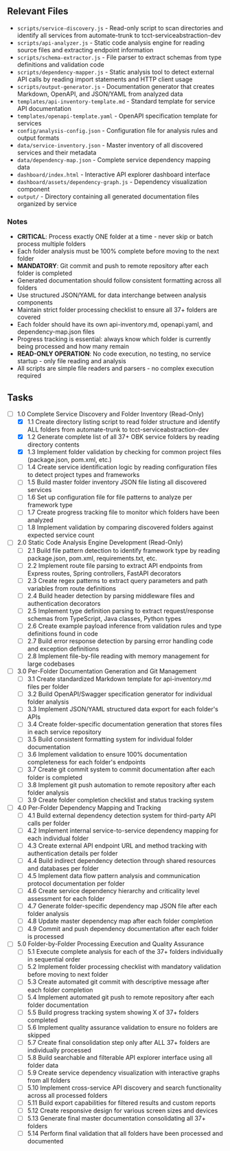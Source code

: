 ## Relevant Files

- `scripts/service-discovery.js` - Read-only script to scan directories and identify all services from automate-trunk to tcct-serviceabstraction-dev
- `scripts/api-analyzer.js` - Static code analysis engine for reading source files and extracting endpoint information
- `scripts/schema-extractor.js` - File parser to extract schemas from type definitions and validation code
- `scripts/dependency-mapper.js` - Static analysis tool to detect external API calls by reading import statements and HTTP client usage
- `scripts/output-generator.js` - Documentation generator that creates Markdown, OpenAPI, and JSON/YAML from analyzed data
- `templates/api-inventory-template.md` - Standard template for service API documentation
- `templates/openapi-template.yaml` - OpenAPI specification template for services
- `config/analysis-config.json` - Configuration file for analysis rules and output formats
- `data/service-inventory.json` - Master inventory of all discovered services and their metadata
- `data/dependency-map.json` - Complete service dependency mapping data
- `dashboard/index.html` - Interactive API explorer dashboard interface
- `dashboard/assets/dependency-graph.js` - Dependency visualization component
- `output/` - Directory containing all generated documentation files organized by service

### Notes

- **CRITICAL**: Process exactly ONE folder at a time - never skip or batch process multiple folders
- Each folder analysis must be 100% complete before moving to the next folder
- **MANDATORY**: Git commit and push to remote repository after each folder is completed
- Generated documentation should follow consistent formatting across all folders
- Use structured JSON/YAML for data interchange between analysis components
- Maintain strict folder processing checklist to ensure all 37+ folders are covered
- Each folder should have its own api-inventory.md, openapi.yaml, and dependency-map.json files
- Progress tracking is essential: always know which folder is currently being processed and how many remain
- **READ-ONLY OPERATION**: No code execution, no testing, no service startup - only file reading and analysis
- All scripts are simple file readers and parsers - no complex execution required

## Tasks

- [ ] 1.0 Complete Service Discovery and Folder Inventory (Read-Only)
  - [x] 1.1 Create directory listing script to read folder structure and identify ALL folders from automate-trunk to tcct-serviceabstraction-dev
  - [x] 1.2 Generate complete list of all 37+ OBK service folders by reading directory contents
  - [x] 1.3 Implement folder validation by checking for common project files (package.json, pom.xml, etc.)
  - [ ] 1.4 Create service identification logic by reading configuration files to detect project types and frameworks
  - [ ] 1.5 Build master folder inventory JSON file listing all discovered services
  - [ ] 1.6 Set up configuration file for file patterns to analyze per framework type
  - [ ] 1.7 Create progress tracking file to monitor which folders have been analyzed
  - [ ] 1.8 Implement validation by comparing discovered folders against expected service count

- [ ] 2.0 Static Code Analysis Engine Development (Read-Only)
  - [ ] 2.1 Build file pattern detection to identify framework type by reading package.json, pom.xml, requirements.txt, etc.
  - [ ] 2.2 Implement route file parsing to extract API endpoints from Express routes, Spring controllers, FastAPI decorators
  - [ ] 2.3 Create regex patterns to extract query parameters and path variables from route definitions
  - [ ] 2.4 Build header detection by parsing middleware files and authentication decorators
  - [ ] 2.5 Implement type definition parsing to extract request/response schemas from TypeScript, Java classes, Python types
  - [ ] 2.6 Create example payload inference from validation rules and type definitions found in code
  - [ ] 2.7 Build error response detection by parsing error handling code and exception definitions
  - [ ] 2.8 Implement file-by-file reading with memory management for large codebases

- [ ] 3.0 Per-Folder Documentation Generation and Git Management
  - [ ] 3.1 Create standardized Markdown template for api-inventory.md files per folder
  - [ ] 3.2 Build OpenAPI/Swagger specification generator for individual folder analysis
  - [ ] 3.3 Implement JSON/YAML structured data export for each folder's APIs
  - [ ] 3.4 Create folder-specific documentation generation that stores files in each service repository
  - [ ] 3.5 Build consistent formatting system for individual folder documentation
  - [ ] 3.6 Implement validation to ensure 100% documentation completeness for each folder's endpoints
  - [ ] 3.7 Create git commit system to commit documentation after each folder is completed
  - [ ] 3.8 Implement git push automation to remote repository after each folder analysis
  - [ ] 3.9 Create folder completion checklist and status tracking system

- [ ] 4.0 Per-Folder Dependency Mapping and Tracking
  - [ ] 4.1 Build external dependency detection system for third-party API calls per folder
  - [ ] 4.2 Implement internal service-to-service dependency mapping for each individual folder
  - [ ] 4.3 Create external API endpoint URL and method tracking with authentication details per folder
  - [ ] 4.4 Build indirect dependency detection through shared resources and databases per folder
  - [ ] 4.5 Implement data flow pattern analysis and communication protocol documentation per folder
  - [ ] 4.6 Create service dependency hierarchy and criticality level assessment for each folder
  - [ ] 4.7 Generate folder-specific dependency map JSON file after each folder analysis
  - [ ] 4.8 Update master dependency map after each folder completion
  - [ ] 4.9 Commit and push dependency documentation after each folder is processed

- [ ] 5.0 Folder-by-Folder Processing Execution and Quality Assurance
  - [ ] 5.1 Execute complete analysis for each of the 37+ folders individually in sequential order
  - [ ] 5.2 Implement folder processing checklist with mandatory validation before moving to next folder
  - [ ] 5.3 Create automated git commit with descriptive message after each folder completion
  - [ ] 5.4 Implement automated git push to remote repository after each folder documentation
  - [ ] 5.5 Build progress tracking system showing X of 37+ folders completed
  - [ ] 5.6 Implement quality assurance validation to ensure no folders are skipped
  - [ ] 5.7 Create final consolidation step only after ALL 37+ folders are individually processed
  - [ ] 5.8 Build searchable and filterable API explorer interface using all folder data
  - [ ] 5.9 Create service dependency visualization with interactive graphs from all folders
  - [ ] 5.10 Implement cross-service API discovery and search functionality across all processed folders
  - [ ] 5.11 Build export capabilities for filtered results and custom reports
  - [ ] 5.12 Create responsive design for various screen sizes and devices
  - [ ] 5.13 Generate final master documentation consolidating all 37+ folders
  - [ ] 5.14 Perform final validation that all folders have been processed and documented 